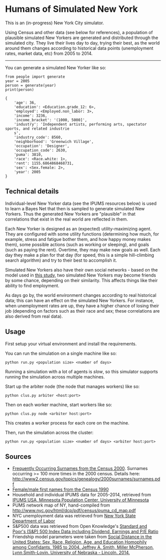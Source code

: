 # Humans of Simulated New York

This is an (in-progress) New York City simulator.

Using Census and other data (see below for references), a population of plausible simulated New Yorkers are generated and distributed through the simulated city. They live their lives day to day, trying their best, as the world around them changes according to historical data points (unemployment rates, market data, etc) from 2005 to 2014.

---

You can generate a simulated New Yorker like so:

    from people import generate
    year = 2005
    person = generate(year)
    print(person)

    {
        'age': 36,
        'education': <Education.grade_12: 6>,
        'employed': <Employed.non_labor: 3>,
        'income': 3236,
        'income_bracket': '(1000, 5000]',
        'industry': 'Independent artists, performing arts, spectator sports, and related industrie
        s',
        'industry_code': 8560,
        'neighborhood': 'Greenwich Village',
        'occupation': 'Designer',
        'occupation_code': 2630,
        'puma': 3810,
        'race': <Race.white: 1>,
        'rent': 1155.6864868468731,
        'sex': <Sex.female: 2>,
        'year': 2005
    }

## Technical details

Individual-level New Yorker data (see the IPUMS resources below) is used to learn a Bayes Net that then is sampled to generate simulated New Yorkers. Thus the generated New Yorkers are "plausible" in that correlations that exist in the real world are reflected in them.

Each New Yorker is designed as an (expected) utility-maximizing agent. They are configured with some utility functions (determining how much, for example, stress and fatigue bother them, and how happy money makes them), some possible actions (such as working or sleeping), and goals (such as paying the rent). Overtime, they may make new goals as well. Each day they make a plan for that day (for speed, this is a simple hill-climbing search algorithm) and try to their best to accomplish it.

Simulated New Yorkers also have their own social networks - based on the model used in [this study](http://digitalcommons.unl.edu/cgi/viewcontent.cgi?article=1254&context=sociologyfacpub), two simulated New Yorkers may become friends by some chance, depending on their similarity. This affects things like their ability to find employment.

As days go by, the world environment changes according to real historical data; this can have an effect on the simulated New Yorkers. For instance, when unemployment rates are up, they have a higher chance of losing their job (depending on factors such as their race and sex; these correlations are also derived from real data).

## Usage

First setup your virtual environment and install the requirements.

You can run the simulation on a single machine like so:

    python run.py <population size> <number of days>

Running a simulation with a lot of agents is _slow_, so this simulator supports running the simulation across multiple machines.

Start up the arbiter node (the node that manages workers) like so:

    python clus.py arbiter <host:port>

Then on each worker machine, start workers like so:

    python clus.py node <arbiter host:port>

This creates a worker process for each core on the machine.

Then, run the simulation across the cluster:

    python run.py <population size> <number of days> <arbiter host:port>

## Sources

- [Frequently Occurring Surnames from the Census 2000](http://www.census.gov/topics/population/genealogy/data/2000_surnames.html). Surnames occurring >= 100 more times in the 2000 census. Details here: <http://www2.census.gov/topics/genealogy/2000surnames/surnames.pdf>
- [Female/male first names from the Census 1990](http://deron.meranda.us/data/)
- Household and individual IPUMS data for 2005-2014, retrieved from [IPUMS USA, Minnesota Population Center, University of Minnesota](https://usa.ipums.org/usa/index.shtml)
- PUMS network map of NY, hand-compiled from <http://www.nyc.gov/html/dcp/pdf/census/puma_cd_map.pdf>
- NYC unemployment data was retrieved from [New York State Department of Labor](https://labor.ny.gov/stats/laus.asp)
- S&P500 data was retrieved from Open Knowledge's [Standard and Poor's (S&P) 500 Index Data including Dividend, Earnings and P/E Ratio](http://data.okfn.org/data/core/s-and-p-500)
- Friendship model parameters were taken from [Social Distance in the United States: Sex, Race, Religion, Age, and Education Homophily among Confidants, 1985 to 2004. Jeffrey A. Smith, Miller McPherson, Lynn Smith-Lovin. University of Nebraska - Lincoln. 2014.](http://digitalcommons.unl.edu/cgi/viewcontent.cgi?article=1254&context=sociologyfacpub)
